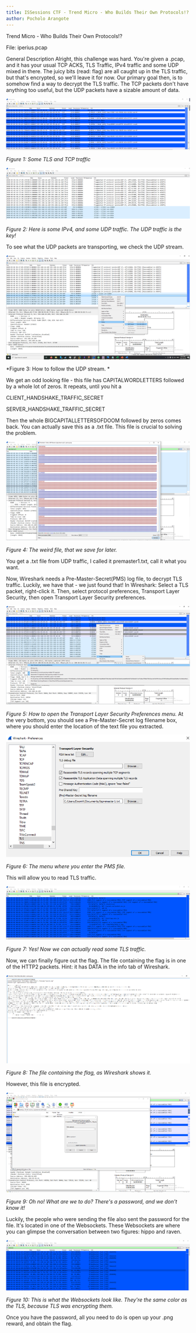 ```yaml
---
title: ISSessions CTF - Trend Micro - Who Builds Their Own Protocols!?
author: Pocholo Arangote
---
```


Trend Micro - Who Builds Their Own Protocols!?

File: iperius.pcap


General Description
Alright, this challenge was hard. You're given a .pcap, and it has your usual TCP ACKS, TLS Traffic, IPv4 traffic and some UDP mixed in there. The juicy bits (read: flag) are all caught up in the TLS traffic, but that's encrypted, so we'll leave it for now. Our primary goal then, is to somehow find a way to decrypt the TLS traffic. The TCP packets don't have anything too useful, but the UDP packets have a sizable amount of data. 

<div style="text-align:center;">
  <a href="/assets/img/blog/2021-03-28-trend-micro-question/Screenshot (164) 2.png">
    <img src="/assets/img/blog/2021-03-28-trend-micro-question/Screenshot (164) 2.png" alt="TLS,TCP">
  </a>
</div>

*Figure 1: Some TLS and TCP traffic* 

<div style="text-align:center;">
  <a href="/assets/img/blog/2021-03-28-trend-micro-question/Screenshot (163).png">
    <img src="/assets/img/blog/2021-03-28-trend-micro-question/Screenshot (163).png" alt="v4,UDP">
  </a>
</div>

*Figure 2: Here is some IPv4, and some UDP traffic. The UDP traffic is the key!*

To see what the UDP packets are transporting, we check the UDP stream.

<div style="text-align:center;">
  <a href="/assets/img/blog/2021-03-28-trend-micro-question/Screenshot (166).png">
    <img src="/assets/img/blog/2021-03-28-trend-micro-question/Screenshot (166).png" alt="UDPSTREAM">
  </a>
</div>

*Figure 3: How to follow the UDP stream. *


We get an odd looking file - this file has CAPITALWORDLETTERS followed by a whole lot of zeros. It repeats, until you hit a   

CLIENT\_HANDSHAKE\_TRAFFIC\_SECRET
  

SERVER\_HANDSHAKE\_TRAFFIC\_SECRET

Then the whole BIGCAPITALLETTERSOFDOOM followed by zeros comes back.
You can actually save this as a .txt file. This file is crucial to solving the problem.
<div style="text-align:center;">
  <a href="/assets/img/blog/2021-03-28-trend-micro-question/Screenshot (167).png">
    <img src="/assets/img/blog/2021-03-28-trend-micro-question/Screenshot (167).png" alt="Weird">
  </a>
</div>

*Figure 4: The weird file, that we save for later.*

You get a .txt file from UDP traffic, I called it premaster1.txt, call it what you want.

Now, Wireshark needs a Pre-Master-Secret(PMS) log file, to decrypt TLS traffic. Luckily, we have that - we just found that! In Wireshark: Select a TLS packet, right-click it. Then, select protocol preferences, Transport Layer Security, then open Transport Layer Security preferences.
<div style="text-align:center;">
  <a href="/assets/img/blog/2021-03-28-trend-micro-question/Screenshot (168).png">
    <img src="/assets/img/blog/2021-03-28-trend-micro-question/Screenshot (168).png" alt="TLSMENU">
  </a>
</div>

*Figure 5: How to open the Transport Layer Security Preferences menu.*
At the very bottom, you should see a Pre-Master-Secret log filename box, where you should enter the location of the text file you extracted.
<div style="text-align:center;">
  <a href="/assets/img/blog/2021-03-28-trend-micro-question/Screenshot (169).png">
    <img src="/assets/img/blog/2021-03-28-trend-micro-question/Screenshot (169).png" alt="PMSMENU">
  </a>
</div>

*Figure 6: The menu where you enter the PMS file.*

This will allow you to read TLS traffic. 
<div style="text-align:center;">
  <a href="/assets/img/blog/2021-03-28-trend-micro-question/Screenshot (175).png">
    <img src="/assets/img/blog/2021-03-28-trend-micro-question/Screenshot (175).png" alt="TLS">
  </a>
</div>

*Figure 7: Yes! Now we can actually read some TLS traffic.*

Now, we can finally figure out the flag. The file containing the flag is in one of the HTTP2 packets. Hint: it has DATA in the info tab of Wireshark.
<div style="text-align:center;">
  <a href="/assets/img/blog/2021-03-28-trend-micro-question/Screenshot (173).png">
    <img src="/assets/img/blog/2021-03-28-trend-micro-question/Screenshot (173).png" alt="LAG-F">
  </a>
</div>

*Figure 8: The file containing the flag, as Wireshark shows it.*

However, this file is encrypted. 
<div style="text-align:center;">
  <a href="/assets/img/blog/2021-03-28-trend-micro-question/Screenshot (171).png">
    <img src="/assets/img/blog/2021-03-28-trend-micro-question/Screenshot (171).png" alt="ENCRYPT">
  </a>
</div>

*Figure 9: Oh no! What are we to do? There's a password, and we don't know it!*

Luckily, the people who were sending the file also sent the password for the file. It's located in one of the Websockets. These Websockets are where you can glimpse the conversation between two figures: hippo and raven. 
<div style="text-align:center;">
  <a href="/assets/img/blog/2021-03-28-trend-micro-question/Screenshot (172).png">
    <img src="/assets/img/blog/2021-03-28-trend-micro-question/Screenshot (172).png" alt="TLS">
  </a>
</div>

*Figure 10: This is what the Websockets look like. They're the same color as the TLS, because TLS was encrypting them.*


Once you have the password, all you need to do is open up your .png reward, and obtain the flag. 

